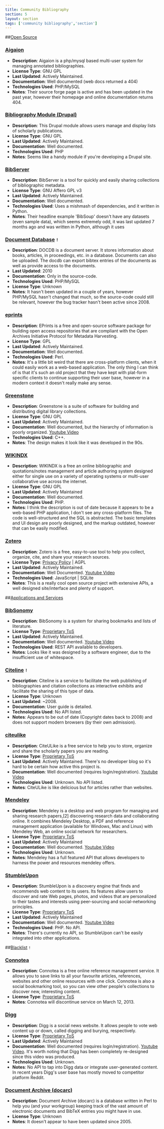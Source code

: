 ```yaml
---
title: Community Bibliography
section: 5
layout: section
tags: ['community bibliography','section']
---
```


##[Open Source](id:section5.1)

### [Aigaion](http://sourceforge.net/projects/aigaion/) 

* **Description**: Aigaion is a php/mysql based multi-user system for managing annotated bibliographies.
* **License Type**: GNU GPL
* **Last Updated**: Actively Maintained.
* **Documentation**: Well documented (web docs returned a 404)
* **Technologies Used**: PHP/MySQL
* **Notes**: Their source forge page is active and has been updated in the past year, however their homepage and online documentation returns 404.

### [Bibliography Module (Drupal)](http://sourceforge.net/projects/aigaion/) 

* **Description**: This Drupal module allows users manage and display lists of scholarly publications.
* **License Type**: GNU GPL
* **Last Updated**: Actively Maintained.
* **Documentation**: Well documented.
* **Technologies Used**: PHP
* **Notes**: Seems like a handy module if you're developing a Drupal site.

### [BibServer](http://bibserver.org) 

* **Description**: BibServer is a tool for quickly and easily sharing collections of bibliographic metadata. 
* **License Type**: GNU Affero GPL v3
* **Last Updated**: Actively Maintained.
* **Documentation**: Well documented.
* **Technologies Used**: Uses a mishmash of dependencies, and it written in Python.
* **Notes**: Their headline example 'BibSoup' doesn't have any datasets (even sample data), which seems extremely odd, it was last updated 7 months ago and was written in Python, although it uses 

### [Document Database](http://docdb.sourceforge.net/) `!` 
* **Description**: DOCDB is a document server. It stores information about books, articles, in proceedings, etc. in a database. Documents can also be uploaded. The docdb can export bibtex entries of the documents as
well as provide access to the documents.
* **Last Updated**: 2010
* **Documentation**: Only in the source-code.
* **Technologies Used**: PHP/MySQL
* **License Type**: Unknown
* **Notes**: It hasn't been updated in a couple of years, however PHP/MySQL hasn't changed that much, so the source-code could still be relevant, however the bug tracker hasn't been active since 2008.

### [eprints](http://www.eprints.org/) 
* **Description**: EPrints is a free and open-source software package for building open access repositories that are compliant with the Open Archives Initiative Protocol for Metadata Harvesting. 
* **License Type**: GPL
* **Last Updated**: Actively Maintained.
* **Documentation**: Well documented.
* **Technologies Used**: Perl.
* **Notes**: It's a little bit weird that there are cross-platform clients, when it could easily work as a web-based application. The only thing I can think of is that it's such an old project that they have kept with plat-form specific clients to continue supporting their user base, however in a modern context it doesn't really make any sense.

### [Greenstone](http://greenstone.org) 
* **Description**: Greenstone is a suite of software for building and distributing digital library collections.
* **License Type**: GNU GPL
* **Last Updated**: Actively Maintained.
* **Documentation**: Well documented, but the hierarchy of information is poorly organized. [Youtube Video](http://www.youtube.com/watch?v=RbI0mEszg5s)
* **Technologies Used**: C++.
* **Notes**: The design makes it look like it was developed in the 90s.

### [WIKINDX](http://wikindx.sourceforge.net/)
* **Description**: WIKINDX is a free an online bibliographic and quotations/notes management and article authoring system designed either for single use on a variety of operating systems or multi-user collaborative use across the internet.
* **License Type**: GNU GPL
* **Last Updated**: Actively Maintained
* **Documentation**: Well documented.
* **Technologies Used**: PHP.
* **Notes**: I think the description is out of date because it appears to be a web-based PHP application, I don't see any cross-platform files. The code is well-structured and the SQL is abstracted. The basic templates and UI design are poorly designed, and the markup outdated, however that can be easily modified.

### [Zotero](http://zotero.org)
* **Description**: Zotero is a free, easy-to-use tool to help you collect, organize, cite, and share your research sources.
* **License Type**: [Privacy Policy](http://www.zotero.org/support/terms/privacy) | AGPL
* **Last Updated**: Actively Maintained.
* **Documentation**: Well Documented. [Youtube Video](http://www.youtube.com/watch?v=vNfrv9lD_TM)
* **Technologies Used**: JavaScript | SQLite
* **Notes**: This is a really cool open source project with extensive APIs, a well designed site/interface and plenty of support.

##[Applications and Services](id:section5.2)

### [BibSonomy](http://bibsonomy.org)
* **Description**: BibSonomy is a system for sharing bookmarks and lists of literature.
* **License Type**: [Proprietary ToS](http://www.bibsonomy.org/help_en/Privacy)
* **Last Updated**: Actively Maintained.
* **Documentation**:  Well documented. [Youtube Video](http://www.youtube.com/watch?v=MLsuNzTIJvU)
* **Technologies Used**: REST API available to developers.
* **Notes**: Looks like it was designed by a software engineer, due to the insufficient use of whitespace.

### [Citeline](http://citeline.mit.edu) `!`
* **Description**: Citeline is a service to facilitate the web publishing of bibliographies and citation collections as interactive exhibits and facilitate the sharing of this type of data.
* **License Type**: Unknown
* **Last Updated**: ~2008.
* **Documentation**: User guide is detailed.
* **Technologies Used**: No API listed.
* **Notes**: Appears to be out of date (Copyright dates back to 2008) and does not support modern browsers (by their own admission).

### [citeulike](http://citeulike.org)
* **Description**: CiteULike is a free service to help you to store, organize and share the scholarly papers you are reading. 
* **License Type**: [Proprietary ToS](http://www.citeulike.org/terms)
* **Last Updated**: Actively Maintained. There's no developer blog so it's hard to be certain how active this project is.
* **Documentation**: Well documented (requires login/registration). [Youtube Video](http://www.youtube.com/watch?v=LkNeEUV4sPs)
* **Technologies Used**: Unknown. No API listed.
* **Notes**: CiteULike is like delicious but for articles rather than websites. 

### [Mendeley](http://dev.mendeley.com/)
* **Description**: Mendeley is a desktop and web program for managing and sharing research papers,[2] discovering research data and collaborating online. It combines Mendeley Desktop, a PDF and reference management application (available for Windows, Mac and Linux) with Mendeley Web, an online social network for researchers.
* **License Type**: [Proprietary ToS](http://www.mendeley.com/terms/me)
* **Last Updated**: Actively Maintained
* **Documentation**: Well documented. [Youtube Video](http://www.youtube.com/watch?v=rWCVGizWDKA)
* **Technologies Used**: Unknown.
* **Notes**: Mendeley has a full featured API that allows developers to harness the power and resources mendeley offers.

### [StumbleUpon](http://www.stumbleupon.com/)
* **Description**: StumbleUpon is a discovery engine that finds and recommends web content to its users. Its features allow users to discover and rate Web pages, photos, and videos that are personalized to their tastes and interests using peer-sourcing and social-networking principles.
* **License Type**: [Proprietary ToS](http://www.stumbleupon.com/terms)
* **Last Updated**: Actively Maintained
* **Documentation**: Well documented. [Youtube Video](http://www.youtube.com/watch?v=0pmTnDCWBAY)
* **Technologies Used**: PHP. No API.
* **Notes**: There's currently no API, so StumbleUpon can't be easily integrated into other applications.


##[Blacklist](id:section5.3) `!` 

### [Connotea](http://connotea.org)
* **Description**: Connotea is a free online reference management service. It allows you to save links to all your favourite articles, references, websites and other online resources with one click. Connotea is also a social bookmarking tool, so you can view other people's collections to discover new, interesting content.
* **License Type**: [Proprietary ToS](http://www.nature.com/info/tandc.html)
* **Notes**: Connotea will discontinue service on March 12, 2013.

### [Digg](http://digg.com/)
* **Description**: Digg is a social news website. It allows people to vote web content up or down, called digging and burying, respectively.
* **License Type**: [Proprietary ToS](http://digg.com/tos)
* **Last Updated**: Actively Maintained
* **Documentation**: Well documented (requires login/registration). [Youtube Video](http://www.youtube.com/watch?v=UGKG7qfxi_k). It's worth noting that Digg has been completely re-designed since this video was produced.
* **Technologies Used**: Unknown.
* **Notes**: No API to tap into Digg data or integrate user-generated content. In recent years Digg's user base has mostly moved to competitor  platform Reddit.

### [Document Archive (docarc)](http://docarc.sourceforge.net)
* **Description**: Document Archive (docarc) is a database written in Perl to help you (and your workgroup) keeping track of the vast amount of electronic documents and BibTeX entries you might have in use.
* **License Type**: Unknown
* **Notes**: It doesn't appear to have been updated since 2005.